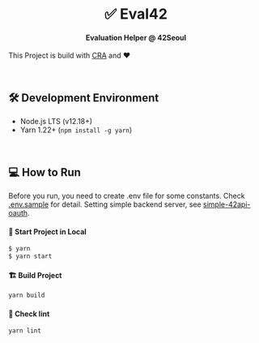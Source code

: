 <h1 align="center">✅ Eval42</h1>
<h4 align="center">Evaluation Helper @ 42Seoul</h4>

This Project is build with [CRA](https://github.com/facebook/create-react-app) and ❤️

<br>

## 🛠 Development Environment

- Node.js LTS (v12.18+)
- Yarn 1.22+ (`npm install -g yarn`)

<br>

## 💻 How to Run
Before you run, you need to create .env file for some constants. Check [.env.sample](.env.sample) for detail. Setting simple backend server, see [simple-42api-oauth](https://github.com/cos18/simple-42api-oauth).

#### 🏡 Start Project in Local
```bash
$ yarn
$ yarn start
```

#### 🏗 Build Project

```bash
yarn build
```

#### 📜 Check lint

```bash
yarn lint
```
